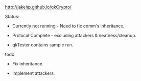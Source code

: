 http://jakehp.github.io/qkCrypto/

Status: 

* Currently not running - Need to fix comm's inheritance.

* Protocol Complete - excluding attackers & neatness/cleanup.

* qkTester contains sample run.

todo: 

* Fix inheritance.
  
* Implement attackers.
